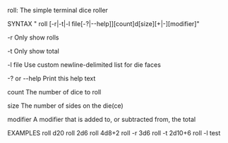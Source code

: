 roll: The simple terminal dice roller

SYNTAX " roll [-r|-t|-l file[-?|--help]][count]d[size][+|-][modifier]"

-r
Only show rolls

-t
Only show total

-l file
Use custom newline-delimited list for die faces

-? or --help
Print this help text

count
The number of dice to roll

size
The number of sides on the die(ce)

modifier
A modifier that is added to, or subtracted from, the total

EXAMPLES
roll d20
roll 2d6
roll 4d8+2
roll -r 3d6
roll -t 2d10+6
roll -l test
